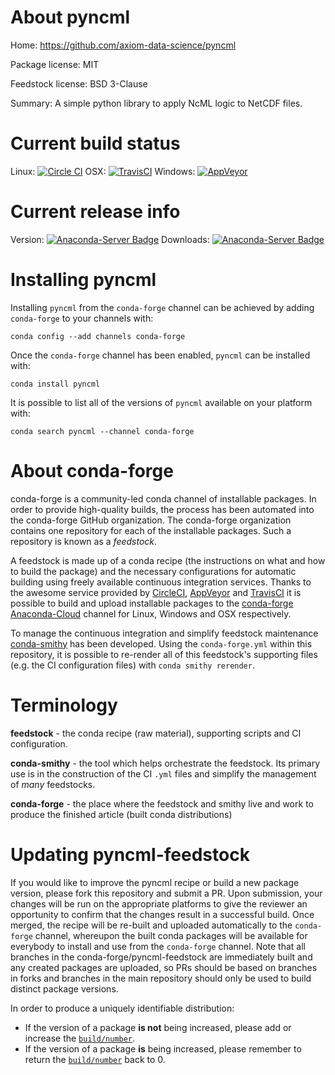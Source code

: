 About pyncml
============

Home: https://github.com/axiom-data-science/pyncml

Package license: MIT

Feedstock license: BSD 3-Clause

Summary: A simple python library to apply NcML logic to NetCDF files.



Current build status
====================

Linux: [![Circle CI](https://circleci.com/gh/conda-forge/pyncml-feedstock.svg?style=shield)](https://circleci.com/gh/conda-forge/pyncml-feedstock)
OSX: [![TravisCI](https://travis-ci.org/conda-forge/pyncml-feedstock.svg?branch=master)](https://travis-ci.org/conda-forge/pyncml-feedstock)
Windows: [![AppVeyor](https://ci.appveyor.com/api/projects/status/github/conda-forge/pyncml-feedstock?svg=True)](https://ci.appveyor.com/project/conda-forge/pyncml-feedstock/branch/master)

Current release info
====================
Version: [![Anaconda-Server Badge](https://anaconda.org/conda-forge/pyncml/badges/version.svg)](https://anaconda.org/conda-forge/pyncml)
Downloads: [![Anaconda-Server Badge](https://anaconda.org/conda-forge/pyncml/badges/downloads.svg)](https://anaconda.org/conda-forge/pyncml)

Installing pyncml
=================

Installing `pyncml` from the `conda-forge` channel can be achieved by adding `conda-forge` to your channels with:

```
conda config --add channels conda-forge
```

Once the `conda-forge` channel has been enabled, `pyncml` can be installed with:

```
conda install pyncml
```

It is possible to list all of the versions of `pyncml` available on your platform with:

```
conda search pyncml --channel conda-forge
```


About conda-forge
=================

conda-forge is a community-led conda channel of installable packages.
In order to provide high-quality builds, the process has been automated into the
conda-forge GitHub organization. The conda-forge organization contains one repository
for each of the installable packages. Such a repository is known as a *feedstock*.

A feedstock is made up of a conda recipe (the instructions on what and how to build
the package) and the necessary configurations for automatic building using freely
available continuous integration services. Thanks to the awesome service provided by
[CircleCI](https://circleci.com/), [AppVeyor](http://www.appveyor.com/)
and [TravisCI](https://travis-ci.org/) it is possible to build and upload installable
packages to the [conda-forge](https://anaconda.org/conda-forge)
[Anaconda-Cloud](http://docs.anaconda.org/) channel for Linux, Windows and OSX respectively.

To manage the continuous integration and simplify feedstock maintenance
[conda-smithy](http://github.com/conda-forge/conda-smithy) has been developed.
Using the ``conda-forge.yml`` within this repository, it is possible to re-render all of
this feedstock's supporting files (e.g. the CI configuration files) with ``conda smithy rerender``.


Terminology
===========

**feedstock** - the conda recipe (raw material), supporting scripts and CI configuration.

**conda-smithy** - the tool which helps orchestrate the feedstock.
                   Its primary use is in the construction of the CI ``.yml`` files
                   and simplify the management of *many* feedstocks.

**conda-forge** - the place where the feedstock and smithy live and work to
                  produce the finished article (built conda distributions)


Updating pyncml-feedstock
=========================

If you would like to improve the pyncml recipe or build a new
package version, please fork this repository and submit a PR. Upon submission,
your changes will be run on the appropriate platforms to give the reviewer an
opportunity to confirm that the changes result in a successful build. Once
merged, the recipe will be re-built and uploaded automatically to the
`conda-forge` channel, whereupon the built conda packages will be available for
everybody to install and use from the `conda-forge` channel.
Note that all branches in the conda-forge/pyncml-feedstock are
immediately built and any created packages are uploaded, so PRs should be based
on branches in forks and branches in the main repository should only be used to
build distinct package versions.

In order to produce a uniquely identifiable distribution:
 * If the version of a package **is not** being increased, please add or increase
   the [``build/number``](http://conda.pydata.org/docs/building/meta-yaml.html#build-number-and-string).
 * If the version of a package **is** being increased, please remember to return
   the [``build/number``](http://conda.pydata.org/docs/building/meta-yaml.html#build-number-and-string)
   back to 0.
